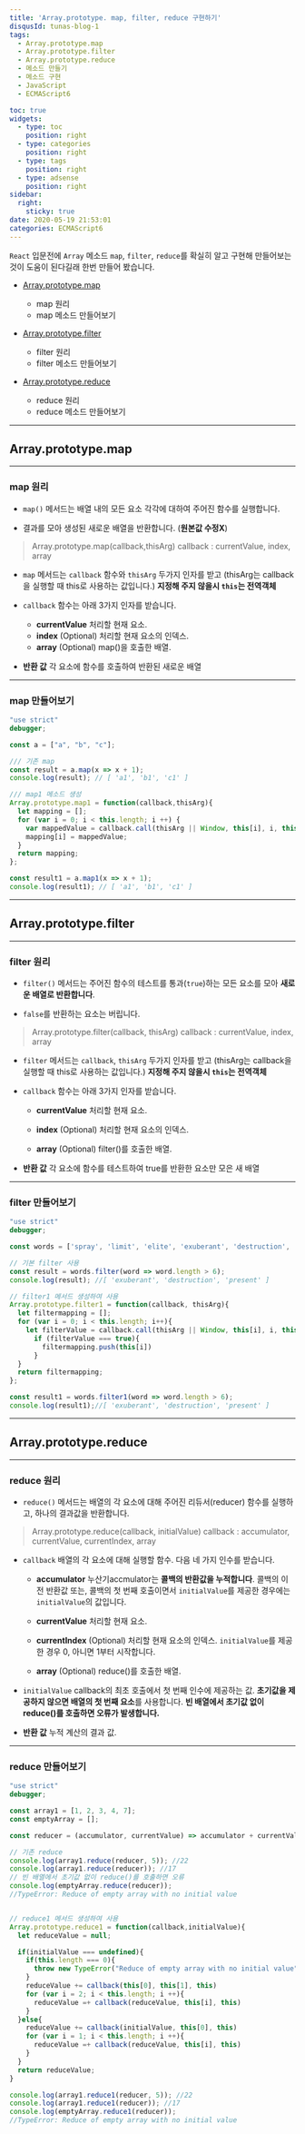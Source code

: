 ```yaml
---
title: 'Array.prototype. map, filter, reduce 구현하기'
disqusId: tunas-blog-1
tags:
  - Array.prototype.map
  - Array.prototype.filter
  - Array.prototype.reduce
  - 메소드 만들기
  - 메소드 구현
  - JavaScript
  - ECMAScript6

toc: true
widgets:
  - type: toc
    position: right
  - type: categories
    position: right
  - type: tags
    position: right
  - type: adsense
    position: right
sidebar:
  right:
    sticky: true
date: 2020-05-19 21:53:01
categories: ECMAScript6
---
```


`React` 입문전에 `Array` 메소드 `map`, `filter`, `reduce`를 확실히 알고 
구현해 만들어보는 것이 도움이 된다길래 한번 만들어 봤습니다.

* [Array.prototype.map](/2020/05/19/Array-prototype-map-filter-reduce-구현하기/#map)
  * map 원리
  * map 메소드 만들어보기

* [Array.prototype.filter](/2020/05/19/Array-prototype-map-filter-reduce-구현하기/#filter)
  * filter 원리
  * filter 메소드 만들어보기

* [Array.prototype.reduce](/2020/05/19/Array-prototype-map-filter-reduce-구현하기/#reduce)
  * reduce 원리
  * reduce 메소드 만들어보기

<!-- more -->

------
<h2 id="map">Array.prototype.map</h2>

------
### map 원리

* `map()` 메서드는 배열 내의 모든 요소 각각에 대하여 주어진 함수를 실행합니다.


* 결과를 모아 생성된 새로운 배열을 반환합니다. (**원본값 수정X**)


> Array.prototype.map(callback,thisArg)
callback : currentValue, index, array


* `map` 메서드는 `callback` 함수와 `thisArg` 두가지 인자를 받고
  (thisArg는 callback을 실행할 때 this로 사용하는 값입니다.) **지정해 주지 않을시 `this`는 전역객체**


* `callback` 함수는 아래 3가지 인자를 받습니다.
  
  * **currentValue**
    처리할 현재 요소.
  * **index** (Optional)
    처리할 현재 요소의 인덱스.
  * **array** (Optional)
    map()을 호출한 배열.


* **반환 값**
  각 요소에 함수를 호출하여 반환된 새로운 배열

------
### map 만들어보기

```js map 메서드 구현
"use strict"
debugger;

const a = ["a", "b", "c"];

/// 기존 map
const result = a.map(x => x + 1);
console.log(result); // [ 'a1', 'b1', 'c1' ]

/// map1 메소드 생성
Array.prototype.map1 = function(callback,thisArg){
  let mapping = [];
  for (var i = 0; i < this.length; i ++) {
    var mappedValue = callback.call(thisArg || Window, this[i], i, this);
    mapping[i] = mappedValue;
  }
  return mapping;
};

const result1 = a.map1(x => x + 1);
console.log(result1); // [ 'a1', 'b1', 'c1' ]
```

------
<h2 id="filter">Array.prototype.filter</h2>

------
### filter 원리

* `filter()` 메서드는 주어진 함수의 테스트를 통과(`true`)하는 모든 요소를 모아 **새로운 배열로 반환합니다**.


* `false`를 반환하는 요소는 버립니다.


>Array.prototype.filter(callback, thisArg)
callback : currentValue, index, array


* `filter` 메서드는 `callback`, `thisArg` 두가지 인자를 받고
  (thisArg는 callback을 실행할 때 this로 사용하는 값입니다.) **지정해 주지 않을시 `this`는 전역객체**


* `callback` 함수는 아래 3가지 인자를 받습니다.
  
  * **currentValue**
  처리할 현재 요소.

  * **index** (Optional)
  처리할 현재 요소의 인덱스.
  
  * **array** (Optional)
  filter()를 호출한 배열.


* **반환 값**
  각 요소에 함수를 테스트하여 true를 반환한 요소만 모은 새 배열

------
### filter 만들어보기


```js filter 메서드 구현
"use strict"
debugger;

const words = ['spray', 'limit', 'elite', 'exuberant', 'destruction', 'present'];

// 기본 filter 사용
const result = words.filter(word => word.length > 6);
console.log(result); //[ 'exuberant', 'destruction', 'present' ]

// filter1 메서드 생성하여 사용
Array.prototype.filter1 = function(callback, thisArg){
  let filtermapping = [];
  for (var i = 0; i < this.length; i++){
    let filterValue = callback.call(thisArg || Window, this[i], i, this);
      if (filterValue === true){
        filtermapping.push(this[i])
      }      
  }
  return filtermapping;
};

const result1 = words.filter1(word => word.length > 6);
console.log(result1);//[ 'exuberant', 'destruction', 'present' ]
```

------
<h2 id="reduce">Array.prototype.reduce</h2>

------
### reduce 원리

* `reduce()` 메서드는 배열의 각 요소에 대해 주어진 리듀서(reducer) 함수를 실행하고, 하나의 결과값을 반환합니다.


>Array.prototype.reduce(callback, initialValue)
callback : accumulator, currentValue, currentIndex, array

* `callback`
  배열의 각 요소에 대해 실행할 함수. 다음 네 가지 인수를 받습니다.
  
  * **accumulator**
    누산기accmulator는 **콜백의 반환값을 누적합니다**. 콜백의 이전 반환값 또는, 콜백의 첫 번째 호출이면서 `initialValue`를 제공한 경우에는  `initialValue`의 값입니다.
  
  * **currentValue**
    처리할 현재 요소.
  
  * **currentIndex** (Optional)
    처리할 현재 요소의 인덱스. `initialValue`를 제공한 경우 0, 아니면 1부터 시작합니다.
  
  * **array** (Optional)
    reduce()를 호출한 배열.


* `initialValue`
  callback의 최초 호출에서 첫 번째 인수에 제공하는 값. **초기값을 제공하지 않으면 배열의 첫 번째 요소**를 사용합니다. 
  **빈 배열에서 초기값 없이 reduce()를 호출하면 오류가 발생합니다.**


* **반환 값**
  누적 계산의 결과 값.

------
### reduce 만들어보기

```js reduce 메서드 구현
"use strict"
debugger;

const array1 = [1, 2, 3, 4, 7];
const emptyArray = [];

const reducer = (accumulator, currentValue) => accumulator + currentValue;

// 기존 reduce
console.log(array1.reduce(reducer, 5)); //22
console.log(array1.reduce(reducer)); //17
// 빈 배열에서 초기값 없이 reduce()를 호출하면 오류
console.log(emptyArray.reduce(reducer));
//TypeError: Reduce of empty array with no initial value


// reduce1 메서드 생성하여 사용
Array.prototype.reduce1 = function(callback,initialValue){
  let reduceValue = null;

  if(initialValue === undefined){
    if(this.length === 0){
      throw new TypeError("Reduce of empty array with no initial value")
    }
    reduceValue += callback(this[0], this[1], this)
    for (var i = 2; i < this.length; i ++){
      reduceValue =+ callback(reduceValue, this[i], this)
    }
  }else{
    reduceValue += callback(initialValue, this[0], this)
    for (var i = 1; i < this.length; i ++){
      reduceValue =+ callback(reduceValue, this[i], this)
    }
  }
  return reduceValue;
}

console.log(array1.reduce1(reducer, 5)); //22
console.log(array1.reduce1(reducer)); //17
console.log(emptyArray.reduce1(reducer));
//TypeError: Reduce of empty array with no initial value
```